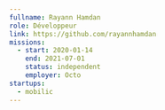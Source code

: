 ```yaml
---
fullname: Rayann Hamdan
role: Développeur
link: https://github.com/rayannhamdan
missions:
  - start: 2020-01-14
    end: 2021-07-01
    status: independent
    employer: Octo
startups:
  - mobilic
---
```

